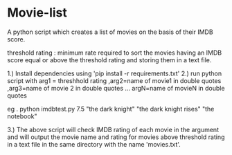 # Movie-list
A python script which creates a list of movies on the basis of their IMDB score.

threshold rating : minimum rate required to sort the movies having an IMDB score equal or above the threshold rating and storing them in a text file.

1.) Install dependencies using 'pip install -r requirements.txt' 
2.) run python script with arg1 = threshhold rating ,arg2=name of movie1 in double quotes ,arg3=name of movie 2 in double quotes ... argN=name of movieN in double quotes

eg . python imdbtest.py 7.5 "the dark knight" "the dark knight rises" "the notebook"

3.) The above script will check IMDB rating of each movie in the argument and will output the movie name and rating for movies above threshold rating in a text file in the same directory with the name 'movies.txt'. 


